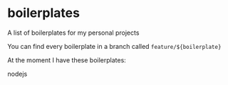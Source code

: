 # boilerplates

A list of boilerplates for my personal projects

You can find every boilerplate in a branch called `feature/${boilerplate}`

At the moment I have these boilerplates:

nodejs
